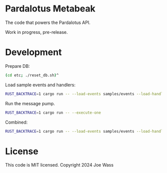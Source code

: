 # Pardalotus Metabeak

The code that powers the Pardalotus API.

Work in progress, pre-release.

# Development

Prepare DB:
```sh
(cd etc; ./reset_db.sh)^
```

Load sample events and handlers:

```sh
RUST_BACKTRACE=1 cargo run -- --load-events samples/events --load-handlers samples/handlers --execute-one
```

Run the message pump.

```sh
RUST_BACKTRACE=1 cargo run -- --execute-one
```

Combined:

```sh
RUST_BACKTRACE=1 cargo run -- --load-events samples/events --load-handlers samples/handlers --execute-one
```





# License

This code is MIT licensed. Copyright 2024 Joe Wass
